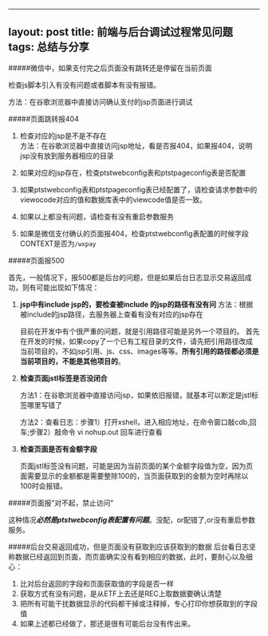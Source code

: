 
---
layout: post
title: 前端与后台调试过程常见问题
tags: 总结与分享
---


#####微信中，如果支付完之后页面没有跳转还是停留在当前页面

检查js脚本引入有没有问题或者脚本有没有报错。

方法：在谷歌浏览器中直接访问确认支付的jsp页面进行调试


#####页面跳转报404
1. 检查对应的jsp是不是不存在<br/>
   方法：在谷歌浏览器中直接访问jsp地址，看是否报404，如果报404，说明jsp没有放到服务器相应的目录
  
2. 如果对应的jsp存在，检查ptstwebconfig表和ptstpageconfig表是否配置

3. 如果ptstwebconfig表和ptstpageconfig表已经配置了，请检查请求参数中的viewocode对应的值和数据库表中的viewcode值是否一致。

4. 如果以上都没有问题，请检查有没有重启参数服务

5. 如果是微信支付确认的页面报404，检查ptstwebconfig表配置的时候字段CONTEXT是否为`/wxpay`


#####页面报500

   首先，一般情况下，报500都是后台的问题，但是如果后台日志显示交易返回成功，则有可能出现如下情况：
 
1. **jsp中有include  jsp的，要检查被include 的jsp的路径有没有问**
   方法：根据被include的jsp路径，去服务器上查看有没有对应的jsp存在
   
   目前在开发中有个很严重的问题，就是引用路径可能是另外一个项目的。
   首先在开发的时候，如果copy了一个已有工程目录的文件，请先把引用路径改成当前项目的，不如jsp引用、js、css、images等等。**所有引用的路径都必须是当前项目的，不能是其他项目的**。

2. **检查页面jstl标签是否没闭合**
  
      方法1：在谷歌浏览器中直接访问jsp，如果依旧报错，就基本可以断定是jstl标签哪里写错了
      
      方法2：查看日志：步骤1）打开xshell，进入相应地址，在命令窗口敲cdb,回车;步骤2）敲命令 vi nohup.out 回车进行查看

3. **检查页面是否有金额字段**
   
   页面jstl标签没有问题，可能是因为当前页面的某个金额字段值为空，因为页面需要显示的金额都是需要整除100的，当页面获取到的金额为空时再除以100时会报错。
  

  
#####页面报“对不起，禁止访问”
  
  这种情况***必然是ptstwebconfig表配置有问题***。没配，or配错了,or没有重启参数服务。
          
#####后台交易返回成功，但是页面没有获取到应该获取到的数据
后台看日志坚称数据已经返回到页面，而页面确实没有看到相应的数据，此时，要耐心以及细心：

1. 比对后台返回的字段和页面获取值的字段是否一样
2. 获取方式有没有问题，是从ETF上去还是REC上取数据要确认清楚
3. 把所有可能干扰数据显示的代码都干掉或注释掉，专心打印你想获取到的字段值
4. 如果上述都已经做了，那还是很有可能后台没有传出来。   

